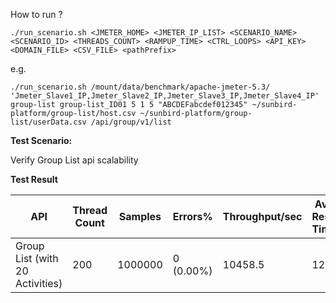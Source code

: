 How to run ?

```
./run_scenario.sh <JMETER_HOME> <JMETER_IP_LIST> <SCENARIO_NAME> <SCENARIO_ID> <THREADS_COUNT> <RAMPUP_TIME> <CTRL_LOOPS> <API_KEY> <DOMAIN_FILE> <CSV_FILE> <pathPrefix>
```

e.g.
```
./run_scenario.sh /mount/data/benchmark/apache-jmeter-5.3/ 'Jmeter_Slave1_IP,Jmeter_Slave2_IP,Jmeter_Slave3_IP,Jmeter_Slave4_IP' group-list group-list_ID01 5 1 5 "ABCDEFabcdef012345" ~/sunbird-platform/group-list/host.csv ~/sunbird-platform/group-list/userData.csv /api/group/v1/list
```

**Test Scenario:**

Verify Group List api scalability

**Test Result**

| API                            | Thread Count | Samples  | Errors%   | Throughput/sec  | Avg Resp Time |   95th pct  |  99th pct   |
| -------------------------------| -------------| -------- | --------- | --------------- | --------------|-------------|-------------|
| Group List (with 20 Activities)| 200          | 1000000  | 0 (0.00%) | 10458.5         | 12            |    20       |   36        |
